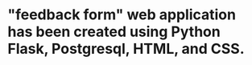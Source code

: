 #  "feedback form" web application  has been created using Python Flask, Postgresql, HTML, and CSS.
